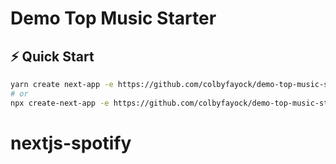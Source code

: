 # Demo Top Music Starter

## ⚡️ Quick Start

```bash
yarn create next-app -e https://github.com/colbyfayock/demo-top-music-starter
# or
npx create-next-app -e https://github.com/colbyfayock/demo-top-music-starter
```
# nextjs-spotify
